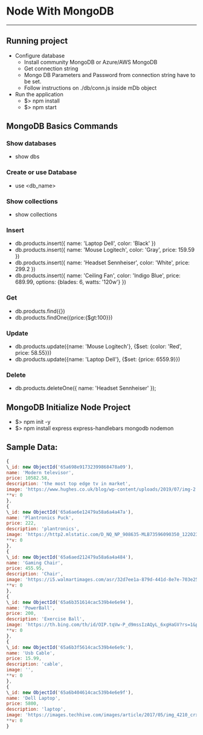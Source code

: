 # Node With MongoDB

---

## Running project

- Configure database
  - Install community MongoDB or Azure/AWS MongoDB
  - Get connection string
  - Mongo DB Parameters and Password from connection string have to be set.
  - Follow instructions on ./db/conn.js inside mDb object
- Run the application
  - $> npm install
  - $> npm start

## MongoDB Basics Commands

### Show databases

- show dbs

### Create or use Database

- use <db_name>

### Show collections

- show collections

### Insert

- db.products.insert({ name: 'Laptop Dell', color: 'Black' })
- db.products.insert({ name: 'Mouse Logitech', color: 'Gray', price: 159.59 })
- db.products.insert({ name: 'Headset Sennheiser', color: 'White', price: 299.2 })
- db.products.insert({ name: 'Ceiling Fan', color: 'Indigo Blue', price: 689.99, options: {blades: 6, watts: '120w'} })

### Get

- db.products.find({})
- db.products.findOne({price:{$gt:100}})

### Update

- db.products.update({name: 'Mouse Logitech'}, {$set: {color: 'Red', price: 58.55}})
- db.products.update({name: 'Laptop Dell'}, {$set: {price: 6559.9}})

### Delete

- db.products.deleteOne({ name: 'Headset Sennheiser' });

## MongoDB Initialize Node Project

- $> npm init -y
- $> npm install express express-handlebars mongodb nodemon

## Sample Data:

```Node.js
{
\_id: new ObjectId('65a698e91732399868478a09'),
name: 'Modern televisor',
price: 10582.58,
description: 'the most top edge tv in market',
image: 'https://www.hughes.co.uk/blog/wp-content/uploads/2019/07/img-2.jpg',
**v: 0
},
{
\_id: new ObjectId('65a6ae6e12479a58a6a4a47a'),
name: 'Plantronics Puck',
price: 222,
description: 'plantronics',
image: 'https://http2.mlstatic.com/D_NQ_NP_908635-MLB73596090350_122023-O.webp',
**v: 0
},
{
\_id: new ObjectId('65a6aed212479a58a6a4a484'),
name: 'Gaming Chair',
price: 455.95,
description: 'Chair',
image: 'https://i5.walmartimages.com/asr/32d7ee1a-879d-441d-8e7e-703e25122a95_3.5dcb4d9b9ce965a6564a0f3daa96fceb.jpeg',
**v: 0
},
{
\_id: new ObjectId('65a6b351614cac539b4e6e94'),
name: 'PowerBall',
price: 200,
description: 'Exercise Ball',
image: 'https://th.bing.com/th/id/OIP.tqVw-P_d9mssIzAQyL_6xgHaGV?rs=1&pid=ImgDetMain',
**v: 0
},
{
\_id: new ObjectId('65a6b3f5614cac539b4e6e9c'),
name: 'Usb Cable',
price: 15.99,
description: 'cable',
image: '',
**v: 0
},
{
\_id: new ObjectId('65a6b404614cac539b4e6e9f'),
name: 'Dell Laptop',
price: 5800,
description: 'laptop',
image: 'https://images.techhive.com/images/article/2017/05/img_4210_crx_rz-100721188-orig.jpg',
**v: 0
}
```
